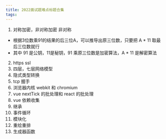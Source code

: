 ```yaml
---
title: 2022面试题难点标题合集
tags:
---
```


1. 对称加密，非对称加密
非对称 
- 根据3位数乘91的结果的后三位A，可以推导出原三位数，只要把 A * 11 取最后三位数就行
- 其中 91 是公钥，11是秘钥，91 乘原三位数是加密算法，A * 11 是解密算法
2. https ssl
3. 四层，七层网络模型
4. 隐式类型转换
5. tcp 握手
6. 浏览器内核 webkit 和 chromium
7. vue nextTick 的批处理和 react 的批处理
8. vue 依赖收集
9. 继承
10. 事件循环
11. 模块化
12. 重绘重排
13. 生成器函数